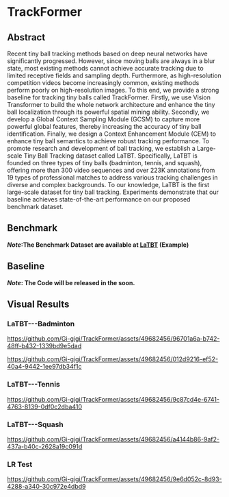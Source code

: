 # TrackFormer

## Abstract
Recent tiny ball tracking methods based on deep neural networks have significantly progressed. However, since moving balls are always in a blur state, most existing methods cannot achieve accurate tracking due to limited receptive fields and sampling depth. Furthermore, as high-resolution competition videos become increasingly common, existing methods perform poorly on high-resolution images. To this end, we provide a strong baseline for tracking tiny balls called TrackFormer. Firstly, we use Vision Transformer to build the whole network architecture and enhance the tiny ball localization through its powerful spatial mining ability. Secondly, we develop a Global Context Sampling Module (GCSM) to capture more powerful global features, thereby increasing the accuracy of tiny ball identification. Finally, we design a Context Enhancement Module (CEM) to enhance tiny ball semantics to achieve robust tracking performance. To promote research and development of ball tracking, we establish a Large-scale Tiny Ball Tracking dataset called LaTBT. Specifically, LaTBT is founded on three types of tiny balls (badminton, tennis, and squash), offering more than 300 video sequences and over 223K annotations from 19 types of professional matches to address various tracking challenges in diverse and complex backgrounds. To our knowledge, LaTBT is the first large-scale dataset for tiny ball tracking. Experiments demonstrate that our baseline achieves state-of-the-art performance on our proposed benchmark dataset.


## Benchmark
<!-- ![The framework of our proposed Benchmark Dataset---LaTBT](https://github.com/Gi-gigi/TrackFormer/blob/main/Figs/Figure3.jpg) -->
***Note*:The Benchmark Dataset are available at [LaTBT](https://drive.google.com/file/d/1UM8Lg7fzoQK822b2itSl-p1gWvTDfBvB/view?usp=sharing) (Example)**

## Baseline
<!-- ![The framework of our proposed Baseline Tracking Network---TrackFormer](https://github.com/Gi-gigi/TrackFormer/blob/main/Figs/Figure2.jpg) -->
***Note*: The Code will be released in the soon.**

## Visual Results
### LaTBT---Badminton
https://github.com/Gi-gigi/TrackFormer/assets/49682456/96701a6a-b742-48ff-b432-1339bd9e5dad

https://github.com/Gi-gigi/TrackFormer/assets/49682456/012d9216-ef52-40a4-9442-1ee97db34f1c

### LaTBT---Tennis
https://github.com/Gi-gigi/TrackFormer/assets/49682456/9c87cd4e-6741-4763-8139-0df0c2dba410


### LaTBT---Squash
https://github.com/Gi-gigi/TrackFormer/assets/49682456/a4144b86-9af2-437a-b40c-2628a19c091d


### LR Test
https://github.com/Gi-gigi/TrackFormer/assets/49682456/9e6d052c-8d93-4288-a340-30c972e4dbd9












